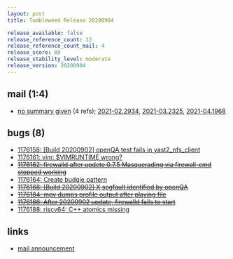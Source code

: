 ```yaml
---
layout: post
title: Tumbleweed Release 20200904

release_available: false
release_reference_count: 12
release_reference_count_mail: 4
release_score: 89
release_stability_level: moderate
release_version: 20200904
---
```


## mail (1:4)

- [no summary given](https://github.com/boombatower/tumbleweed-review/issues/10) (4 refs); [2021-02.2934](https://github.com/boombatower/tumbleweed-review/issues/10), [2021-03.2325](https://github.com/boombatower/tumbleweed-review/issues/10), [2021-04.1968](https://github.com/boombatower/tumbleweed-review/issues/10)

## bugs (8)

<!--more-->

- [1176158: \[Build 20200902\] openQA test fails in yast2_nfs_client](https://bugzilla.opensuse.org/show_bug.cgi?id=1176158)
- [1176161: vim: $VIMRUNTIME wrong?](https://bugzilla.opensuse.org/show_bug.cgi?id=1176161)
- ~~[1176162: firewalld after updete 0.7.5 Masquerading via firewall-cmd stopped working](https://bugzilla.opensuse.org/show_bug.cgi?id=1176162)~~
- [1176164: Create budgie pattern](https://bugzilla.opensuse.org/show_bug.cgi?id=1176164)
- ~~[1176168: \[Build 20200902\] X segfault identified by openQA](https://bugzilla.opensuse.org/show_bug.cgi?id=1176168)~~
- ~~[1176184: mpv dumps profile output after playing file](https://bugzilla.opensuse.org/show_bug.cgi?id=1176184)~~
- ~~[1176186: After 20200902 update, firewalld fails to start](https://bugzilla.opensuse.org/show_bug.cgi?id=1176186)~~
- [1176188: riscv64: C++ atomics missing](https://bugzilla.opensuse.org/show_bug.cgi?id=1176188)



## links

- [mail announcement](https://github.com/boombatower/tumbleweed-review/issues/10)
